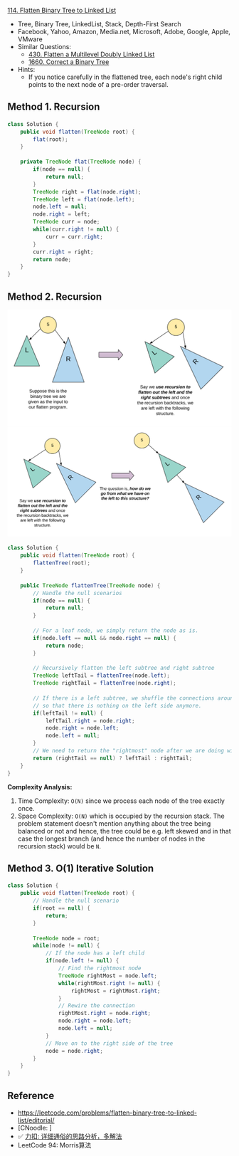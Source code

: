 [114. Flatten Binary Tree to Linked List](https://leetcode.com/problems/flatten-binary-tree-to-linked-list/)

* Tree, Binary Tree, LinkedList, Stack, Depth-First Search
* Facebook, Yahoo, Amazon, Media.net, Microsoft, Adobe, Google, Apple, VMware
* Similar Questions:
    * [430. Flatten a Multilevel Doubly Linked List](https://leetcode.com/problems/flatten-a-multilevel-doubly-linked-list/description/)
    * [1660. Correct a Binary Tree](https://leetcode.com/problems/correct-a-binary-tree/description/)
* Hints:
    * If you notice carefully in the flattened tree, each node's right child points to the next node of a pre-order traversal.


## Method 1. Recursion
```java
class Solution {
    public void flatten(TreeNode root) {
        flat(root);
    }
    
    private TreeNode flat(TreeNode node) {
        if(node == null) {
            return null;
        }
        TreeNode right = flat(node.right);
        TreeNode left = flat(node.left);
        node.left = null;
        node.right = left;
        TreeNode curr = node;
        while(curr.right != null) {
            curr = curr.right;
        }
        curr.right = right;
        return node;
    }
}
```


## Method 2. Recursion
![](images/0114_1.png)
![](images/0114_2.png)
```java
class Solution {
    public void flatten(TreeNode root) {
        flattenTree(root);
    }

    public TreeNode flattenTree(TreeNode node) {
        // Handle the null scenarios
        if(node == null) {
            return null;
        }
        
        // For a leaf node, we simply return the node as is.
        if(node.left == null && node.right == null) {
            return node;
        }
        
        // Recursively flatten the left subtree and right subtree
        TreeNode leftTail = flattenTree(node.left);
        TreeNode rightTail = flattenTree(node.right);
        
        // If there is a left subtree, we shuffle the connections around
        // so that there is nothing on the left side anymore.
        if(leftTail != null) {
            leftTail.right = node.right;
            node.right = node.left;
            node.left = null;
        }
        // We need to return the "rightmost" node after we are doing wiring the new connection
        return (rightTail == null) ? leftTail : rightTail;
    }
}
```
**Complexity Analysis:**
1. Time Complexity: `O(N)` since we process each node of the tree exactly once.
2. Space Complexity: `O(N)` which is occupied by the recursion stack. The problem statement doesn't mention anything about the tree being balanced or not and hence, the tree could be e.g. left skewed and in that case the longest branch (and hence the number of nodes in the recursion stack) would be `N`. 


## Method 3. O(1) Iterative Solution
```java
class Solution {
    public void flatten(TreeNode root) {
        // Handle the null scenario
        if(root == null) {
            return;
        }
        
        TreeNode node = root;
        while(node != null) {
            // If the node has a left child
            if(node.left != null) {
                // Find the rightmost node
                TreeNode rightMost = node.left;
                while(rightMost.right != null) {
                    rightMost = rightMost.right;
                }
                // Rewire the connection
                rightMost.right = node.right;
                node.right = node.left;
                node.left = null;
            }
            // Move on to the right side of the tree
            node = node.right;
        }
    }
}
```


## Reference
* https://leetcode.com/problems/flatten-binary-tree-to-linked-list/editorial/
* [CNoodle: ]
* ✅ [力扣: 详细通俗的思路分析，多解法](https://leetcode.cn/problems/flatten-binary-tree-to-linked-list/solutions/17274/xiang-xi-tong-su-de-si-lu-fen-xi-duo-jie-fa-by--26/)
* LeetCode 94: Morris算法